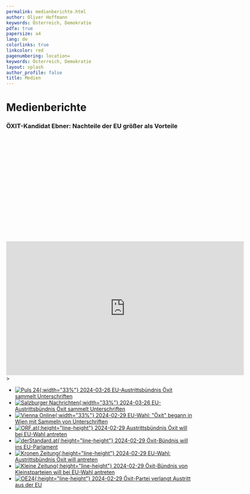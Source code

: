 ```yaml
---
permalink: medienberichte.html
author: Oliver Hoffmann
keywords: Österreich, Demokratie
pdfa: true
papersize: a4
lang: de
colorlinks: true
linkcolor: red
pagenumbering: location=
keywords: Österreich, Demokratie
layout: splash
author_profile: false
title: Medien
---
```


# Medienberichte

### ÖXIT-Kandidat Ebner: Nachteile der EU größer als Vorteile

<div class="fluid-width-video-wrapper" style="padding-top: 56.25%;">
    <iframe
        width="640"
        height="360"
        src="https://gegenstimme.tv/videos/embed/bb11727d-ee64-4710-81f3-00a06f185b25?title=0&warningTitle=0&peertubeLink=0"
        frameborder="0"
        allow="accelerometer; clipboard-write; encrypted-media; gyroscope; picture-in-picture; web-share"
        allowfullscreen></iframe>
    >
    </iframe>
</div>

* [![Puls 24]({{site.url}}{{site.baseurl}}/assets/images/2024-03-30-Puls24-Logo.svg){:width="33%"} 2024-03-26 EU-Austrittsbündnis Öxit sammelt Unterschriften](https://www.puls24.at/news/politik/eu-austrittsbuendnis-oexit-sammelt-unterschriften/324292)
* [![Salzburger Nachrichten]({{site.url}}{{site.baseurl}}/assets/images/2024-03-30-Salzburger-Nachrichten-Logo.svg){:width="33%"} 2024-03-26 EU-Austrittsbündnis Öxit sammelt Unterschriften](https://www.sn.at/politik/innenpolitik/eu-austrittsbuendnis-oexit-unterschriften-155726470)
* [![Vienna Online](https://www.vienna.at/wp-content/themes/vodl-vienna/assets/logo/logo.svg){:width="33%"} 2024-02-29 EU-Wahl: "Öxit" begann in Wien mit Sammeln von Unterschriften](https://www.vienna.at/eu-wahl-oxit-begann-in-wien-mit-sammeln-von-unterschriften/8644279)
* [![ORF.at](https://orf.at/mojo/1_4_1/storyserver//news/news/images/target_news-universal.svg){:height="line-height"} 2024-02-29 Austrittsbündnis Öxit will bei EU-Wahl antreten](https://orf.at/stories/3350167/)
* [![derStandard.at](https://upload.wikimedia.org/wikipedia/commons/7/73/DerStandard.at_Logo.svg){:height="line-height"} 2024-02-29 Öxit-Bündnis will ins EU-Parlament](https://www.derstandard.at/story/3000000209555/oexit-buendnis-will-ins-eu-parlament-eu-sei-ein-undemokratisches-konstrukt?ref=rss)
* [![Kronen Zeitung](https://www.krone.at/images/2dcb23c.svg){:height="line-height"} 2024-02-29 EU-Wahl: Austrittsbündnis Öxit will antreten](https://www.krone.at/3273334)
* [![Kleine Zeitung]({{site.url}}{{site.baseurl}}/assets/images/2024-03-03-Kleine-Zeitung-Logo.svg){:height="line-height"} 2024-02-29 Öxit-Bündnis von Kleinstparteien will bei EU-Wahl antreten](https://www.kleinezeitung.at/politik/innenpolitik/18228841/oexit-buendnis-von-kleinstparteien-will-bei-eu-wahl-antreten)
* [![OE24]({{site.url}}{{site.baseurl}}/assets/images/2024-03-05-OE24-Logo.svg){:height="line-height"} 2024-02-29 Öxit-Partei verlangt Austritt aus der EU](https://www.oe24.at/oesterreich/politik/parteien/oexit-partei-verlangt-austritt-aus-der-eu/587365696)



